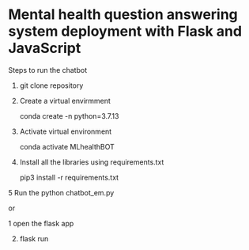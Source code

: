 #  Mental health question answering system deployment with Flask and JavaScript

Steps to run the chatbot

1. git clone repository 

2. Create a virtual envirmment

   conda create -n <env name> python=3.7.13
  
3. Activate virtual environment

   conda activate MLhealthBOT
  
4. Install all the libraries using requirements.txt
  
   pip3 install -r requirements.txt
  
5 Run the python chatbot_em.py 

or 
  
1  open the flask app

2. flask run
   


